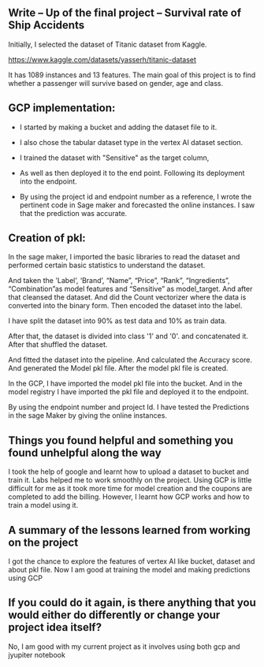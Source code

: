 ## Write – Up of the final project – Survival rate of Ship Accidents 

Initially, I selected the dataset of Titanic dataset  from Kaggle. 

https://www.kaggle.com/datasets/yasserh/titanic-dataset 

It has 1089 instances and 13 features. The main goal of this project is to find whether a passenger will survive based on gender, age and class.  

## GCP implementation: 

- I started by making a bucket and adding the dataset file to it. 

- I also chose the tabular dataset type in the vertex AI dataset section. 

- I trained the dataset with "Sensitive" as the target column, 

- As well as then deployed it to the end point. Following its deployment into the endpoint. 

- By using the project id and endpoint number as a reference, I wrote the pertinent code in Sage maker and forecasted the online instances. I saw that the prediction was accurate. 

## Creation of pkl: 

In the sage maker, I imported the basic libraries to read the dataset and performed certain basic statistics to understand the dataset. 

And taken the 'Label’, ‘Brand’, “Name”, “Price”, “Rank”, “Ingredients”, “Combination”as model features and “Sensitive” as model_target. And after that cleansed the dataset. And did the Count vectorizer where the data is converted into the binary form. Then encoded the dataset into the label. 

I have split the dataset into 90% as test data and 10% as train data. 

After that, the dataset is divided into class '1' and '0'. and concatenated it. After that shuffled the dataset. 

And fitted the dataset into the pipeline. And calculated the Accuracy score. And generated the Model pkl file. After the model pkl file is created. 

In the GCP, I have imported the model pkl file into the bucket. And in the model registry I have imported the pkl file and deployed it to the endpoint. 

By using the endpoint number and project Id. I have tested the Predictions in the sage Maker by giving the online instances. 

## Things you found helpful and something you found unhelpful along the way 

I took the help of google and learnt how to upload a dataset to bucket and train it. Labs helped me to work smoothly on the project. Using GCP is little difficult for me as it took more time for model creation and the coupons are completed to add the billing. However, I learnt how GCP works and how to train a model using it. 

 

## A summary of the lessons learned from working on the project 

I got the chance to explore the features of vertex AI like bucket, dataset and about pkl file. Now I am good at training the model and making predictions using GCP  

## If you could do it again, is there anything that you would either do differently or change your project idea itself? 

No, I am good with my current project as it involves using both gcp and jyupiter notebook 

 

 